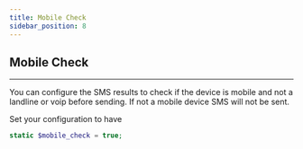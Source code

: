 ```yaml
---
title: Mobile Check
sidebar_position: 8
---
```


## Mobile Check

---


You can configure the SMS results to check if the device is mobile and not a landline or voip before sending. If not a mobile device SMS will not be sent.

Set your configuration to have

```php
static $mobile_check = true;
```
